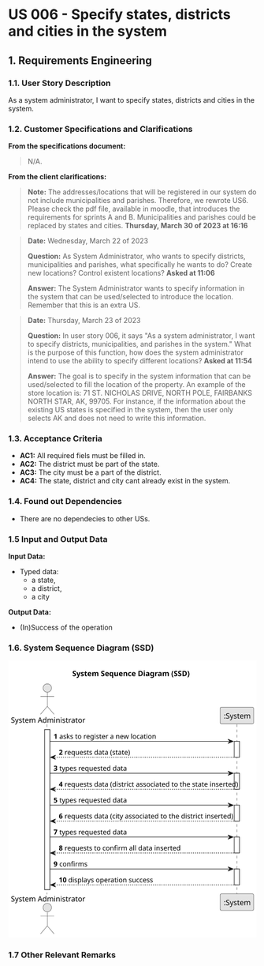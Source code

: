 # US 006 - Specify states, districts and cities in the system

## 1. Requirements Engineering


### 1.1. User Story Description


As a system administrator, I want to specify states, districts and cities in the system.


### 1.2. Customer Specifications and Clarifications 


**From the specifications document:**

>	N/A.


**From the client clarifications:**

> **Note:** The addresses/locations that will be registered in our system do not include municipalities and parishes. Therefore, we rewrote US6. Please check the pdf file, available in moodle, that introduces the requirements for sprints A and B. Municipalities and parishes could be replaced by states and cities. **Thursday, March 30 of 2023 at 16:16**


> **Date:** Wednesday, March 22 of 2023
> 
> **Question:** As System Administrator, who wants to specify districts, municipalities and parishes, what specifically he wants to do? Create new locations? Control existent locations? **Asked at 11:06**
> 
> **Answer:** The System Administrator wants to specify information in the system that can be used/selected to introduce the location. Remember that this is an extra US.


> **Date:** Thursday, March 23 of 2023
> 
> **Question:** In user story 006, it says "As a system administrator, I want to specify districts, municipalities, and parishes in the system." What is the purpose of this function, how does the system administrator intend to use the ability to specify different locations? **Asked at 11:54**
>  
> **Answer:** The goal is to specify in the system information that can be used/selected to fill the location of the property. An example of the store location is: 71 ST. NICHOLAS DRIVE, NORTH POLE, FAIRBANKS NORTH STAR, AK, 99705. For instance, if the information about the existing US states is specified in the system, then the user only selects AK and does not need to write this information.


### 1.3. Acceptance Criteria


* **AC1:** All required fiels must be filled in.
* **AC2:** The district must be part of the state.
* **AC3:** The city must be a part of the district.
* **AC4:** The state, district and city cant already exist in the system.


### 1.4. Found out Dependencies


* There are no dependecies to other USs.


### 1.5 Input and Output Data


**Input Data:**

* Typed data:
	* a state, 
	* a district,
	* a city

**Output Data:**

* (In)Success of the operation

### 1.6. System Sequence Diagram (SSD)


![System Sequence Diagram](svg/us06-system-sequence-diagram.svg)

### 1.7 Other Relevant Remarks
